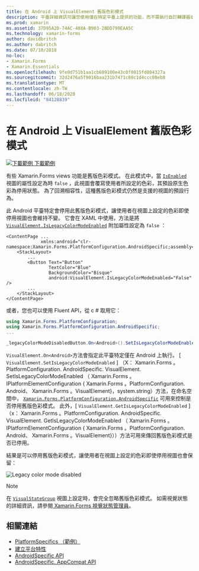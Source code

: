 ```yaml
---
title: 在 Android 上 VisualElement 舊版色彩模式
description: 平臺詳細資訊可讓您使用僅在特定平臺上提供的功能，而不需執行自訂轉譯器或效果。 本文說明如何使用可停用舊版色彩模式的 Android 平臺特定 Xamarin.Forms 。
ms.prod: xamarin
ms.assetid: 37D95A2D-74AC-488A-B903-2BDD799EAA5C
ms.technology: xamarin-forms
author: davidbritch
ms.author: dabritch
ms.date: 07/10/2018
no-loc:
- Xamarin.Forms
- Xamarin.Essentials
ms.openlocfilehash: 9fe0d751b1aa1cb609100e43c0f0015fd804327a
ms.sourcegitcommit: 32d2476a5f9016baa231b7471c88c1d4ccc08eb8
ms.translationtype: MT
ms.contentlocale: zh-TW
ms.lasthandoff: 06/18/2020
ms.locfileid: "84128839"
---
```

# <a name="visualelement-legacy-color-mode-on-android"></a>在 Android 上 VisualElement 舊版色彩模式

[![下載範例 ](~/media/shared/download.png) 下載範例](https://docs.microsoft.com/samples/xamarin/xamarin-forms-samples/userinterface-platformspecifics)

有些 Xamarin.Forms views 功能是舊版色彩模式。 在此模式中，當 [`IsEnabled`](xref:Xamarin.Forms.VisualElement.IsEnabled) 視圖的屬性設定為時 `false` ，此視圖會覆寫使用者所設定的色彩，其預設原生色彩為停用狀態。 為了回溯相容性，這種舊版色彩模式仍然是支援的視圖的預設行為。

此 Android 平臺特定會停用此舊版色彩模式，讓使用者在視圖上設定的色彩即使停用視圖也會維持不變。 它會在 XAML 中使用，方法是將 [`VisualElement.IsLegacyColorModeEnabled`](xref:Xamarin.Forms.PlatformConfiguration.AndroidSpecific.VisualElement.IsLegacyColorModeEnabledProperty) 附加屬性設定為 `false` ：

```xaml
<ContentPage ...
             xmlns:android="clr-namespace:Xamarin.Forms.PlatformConfiguration.AndroidSpecific;assembly=Xamarin.Forms.Core">
    <StackLayout>
        ...
        <Button Text="Button"
                TextColor="Blue"
                BackgroundColor="Bisque"
                android:VisualElement.IsLegacyColorModeEnabled="False" />
        ...
    </StackLayout>
</ContentPage>
```

或者，您也可以使用 Fluent API，從 c # 取用它：

```csharp
using Xamarin.Forms.PlatformConfiguration;
using Xamarin.Forms.PlatformConfiguration.AndroidSpecific;
...

_legacyColorModeDisabledButton.On<Android>().SetIsLegacyColorModeEnabled(false);
```

`VisualElement.On<Android>`方法會指定此平臺特定僅在 Android 上執行。 [ `VisualElement.SetIsLegacyColorModeEnabled` ] （X： Xamarin.Forms 。PlatformConfiguration. AndroidSpecific. VisualElement. SetIsLegacyColorModeEnabled （ Xamarin.Forms 。IPlatformElementConfiguration { Xamarin.Forms 。PlatformConfiguration. Android、 Xamarin.Forms 。VisualElement}，system.string）方法，在命名空間中， [`Xamarin.Forms.PlatformConfiguration.AndroidSpecific`](xref:Xamarin.Forms.PlatformConfiguration.AndroidSpecific) 可用來控制是否停用舊版色彩模式。 此外，[ `VisualElement.GetIsLegacyColorModeEnabled` ] （x： Xamarin.Forms 。PlatformConfiguration. AndroidSpecific. VisualElement. GetIsLegacyColorModeEnabled （ Xamarin.Forms 。IPlatformElementConfiguration { Xamarin.Forms 。PlatformConfiguration. Android、 Xamarin.Forms 。VisualElement}））方法可用來傳回舊版色彩模式是否已停用。

結果是可以停用舊版色彩模式，讓使用者在視圖上設定的色彩即使停用視圖也會保留：

![](legacy-color-mode-images/legacy-color-mode-disabled.png "Legacy color mode disabled")

> [!NOTE]
> 在 [`VisualStateGroup`](xref:Xamarin.Forms.VisualStateGroup) 視圖上設定時，會完全忽略舊版色彩模式。 如需視覺狀態的詳細資訊，請參閱[ Xamarin.Forms 視覺狀態管理員](~/xamarin-forms/user-interface/visual-state-manager.md)。

## <a name="related-links"></a>相關連結

- [PlatformSpecifics （範例）](https://docs.microsoft.com/samples/xamarin/xamarin-forms-samples/userinterface-platformspecifics)
- [建立平台特性](~/xamarin-forms/platform/platform-specifics/index.md#creating-platform-specifics)
- [AndroidSpecific API](xref:Xamarin.Forms.PlatformConfiguration.AndroidSpecific)
- [AndroidSpecific. AppCompat API](xref:Xamarin.Forms.PlatformConfiguration.AndroidSpecific.AppCompat)
